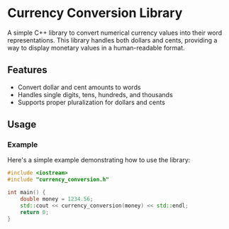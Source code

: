 # Currency Conversion Library

A simple C++ library to convert numerical currency values into their word representations. This library handles both dollars and cents, providing a way to display monetary values in a human-readable format.

## Features

- Convert dollar and cent amounts to words
- Handles single digits, tens, hundreds, and thousands
- Supports proper pluralization for dollars and cents

## Usage

### Example

Here's a simple example demonstrating how to use the library:

```cpp
#include <iostream>
#include "currency_conversion.h"

int main() {
    double money = 1234.56;
    std::cout << currency_conversion(money) << std::endl;
    return 0;
}

